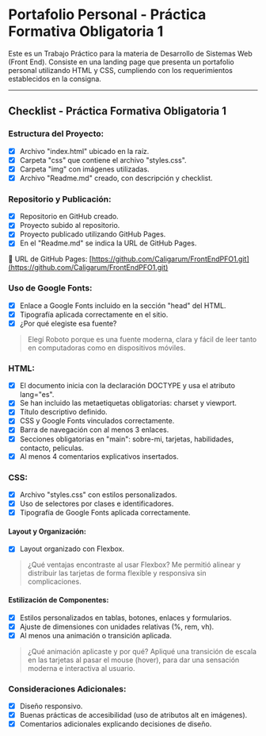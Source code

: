 # Portafolio Personal - Práctica Formativa Obligatoria 1

Este es un Trabajo Práctico para la materia de Desarrollo de Sistemas Web (Front End). Consiste en una landing page que presenta un portafolio personal utilizando HTML y CSS, cumpliendo con los requerimientos establecidos en la consigna.

---

## Checklist - Práctica Formativa Obligatoria 1

### Estructura del Proyecto:
- [x] Archivo "index.html" ubicado en la raíz.
- [x] Carpeta "css" que contiene el archivo "styles.css".
- [x] Carpeta "img" con imágenes utilizadas.
- [x] Archivo "Readme.md" creado, con descripción y checklist.

### Repositorio y Publicación:
- [x] Repositorio en GitHub creado.
- [x] Proyecto subido al repositorio.
- [x] Proyecto publicado utilizando GitHub Pages.
- [x] En el "Readme.md" se indica la URL de GitHub Pages.

🔗 URL de GitHub Pages: [https://github.com/Caligarum/FrontEndPFO1.git](https://github.com/Caligarum/FrontEndPFO1.git)


### Uso de Google Fonts:
- [x] Enlace a Google Fonts incluido en la sección "head" del HTML.
- [x] Tipografía aplicada correctamente en el sitio.
- [x] ¿Por qué elegiste esa fuente?
> Elegí Roboto porque es una fuente moderna, clara y fácil de leer tanto en computadoras como en dispositivos móviles.

### HTML:
- [x] El documento inicia con la declaración DOCTYPE y usa el atributo lang="es".
- [x] Se han incluido las metaetiquetas obligatorias: charset y viewport.
- [x] Título descriptivo definido.
- [x] CSS y Google Fonts vinculados correctamente.
- [x] Barra de navegación con al menos 3 enlaces.
- [x] Secciones obligatorias en "main": sobre-mi, tarjetas, habilidades, contacto, peliculas.
- [x] Al menos 4 comentarios explicativos insertados.

### CSS:
- [x] Archivo "styles.css" con estilos personalizados.
- [x] Uso de selectores por clases e identificadores.
- [x] Tipografía de Google Fonts aplicada correctamente.

#### Layout y Organización:
- [x] Layout organizado con Flexbox.
> ¿Qué ventajas encontraste al usar Flexbox?
> Me permitió alinear y distribuir las tarjetas de forma flexible y responsiva sin complicaciones.

#### Estilización de Componentes:
- [x] Estilos personalizados en tablas, botones, enlaces y formularios.
- [x] Ajuste de dimensiones con unidades relativas (%, rem, vh).
- [x] Al menos una animación o transición aplicada.
> ¿Qué animación aplicaste y por qué?
> Apliqué una transición de escala en las tarjetas al pasar el mouse (hover), para dar una sensación moderna e interactiva al usuario.

### Consideraciones Adicionales:
- [x] Diseño responsivo.
- [x] Buenas prácticas de accesibilidad (uso de atributos alt en imágenes).
- [x] Comentarios adicionales explicando decisiones de diseño.
